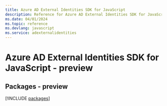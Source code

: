 ```yaml
---
title: Azure AD External Identities SDK for JavaScript
description: Reference for Azure AD External Identities SDK for JavaScript
ms.date: 04/01/2024
ms.topic: reference
ms.devlang: javascript
ms.service: adexternalidentities
---
```

# Azure AD External Identities SDK for JavaScript - preview
## Packages - preview
[!INCLUDE [packages](ad-external-identities-index.md)]